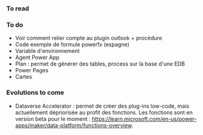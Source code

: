 ### To read


### To do
- Voir comment relier compte au plugin outlook + procédure
- Code exemple de formule powerfx (espagne)
- Variable d'environnement
- Agent Power App
- Plan : permet de générer des tables, process sur la base d'une EDB
- Power Pages
- Cartes

### Evolutions to come
- Dataverse Accelerator : permet de créer des plug-ins low-code, mais actuellement dépriorisée au profit des fonctions. Les fonctions sont en version beta pour le moment : https://learn.microsoft.com/en-us/power-apps/maker/data-platform/functions-overview.
